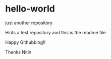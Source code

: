 # hello-world
just another repository

Hi its a test repository and this is the readme file

Happy Githubbing!!

Thanks
Nitin

